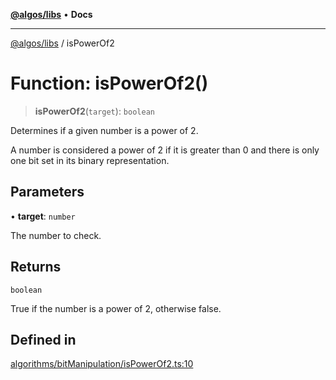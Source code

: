 [**@algos/libs**](../README.md) • **Docs**

***

[@algos/libs](../globals.md) / isPowerOf2

# Function: isPowerOf2()

> **isPowerOf2**(`target`): `boolean`

Determines if a given number is a power of 2.

A number is considered a power of 2 if it is greater than 0 and
there is only one bit set in its binary representation.

## Parameters

• **target**: `number`

The number to check.

## Returns

`boolean`

True if the number is a power of 2, otherwise false.

## Defined in

[algorithms/bitManipulation/isPowerOf2.ts:10](https://bitbucket.org/vladbasin/algos/src/5a7ff036d2baf511556b0e58f1b60a1888b2ff2f/libs/algos/src/lib/algorithms/bitManipulation/isPowerOf2.ts#lines-10)
